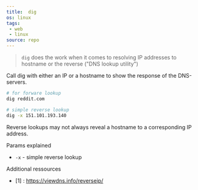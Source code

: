 ```yaml
---
title:  dig
os: linux
tags:
 - web
 - linux
source: repo
---
```

> `dig` does the work when it comes to resolving IP addresses to hostname or the reverse ("DNS lookup utility")

Call dig with either an IP or a hostname to show the response of the DNS-servers.

```bash
# for forware lookup
dig reddit.com

# simple reverse lookup 
dig -x 151.101.193.140
```

Reverse lookups may not always reveal a hostname to a corresponding IP address.

Params explained
- `-x` - simple reverse lookup

Additional ressources
- [1] : https://viewdns.info/reverseip/